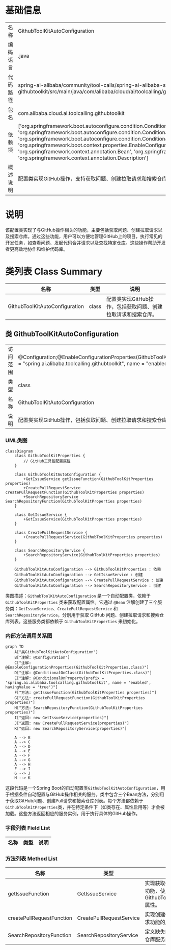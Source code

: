 # 基础信息

|      |      |
|------|------|
| 名称 | GithubToolKitAutoConfiguration |
| 编码语言 | .java |
| 代码路径 | spring-ai-alibaba/community/tool-calls/spring-ai-alibaba-starter-tool-calling-githubtoolkit/src/main/java/com/alibaba/cloud/ai/toolcalling/githubtoolkit/GithubToolKitAutoConfiguration.java |
| 包名 | com.alibaba.cloud.ai.toolcalling.githubtoolkit |
| 依赖项 | ['org.springframework.boot.autoconfigure.condition.ConditionalOnClass', 'org.springframework.boot.autoconfigure.condition.ConditionalOnMissingBean', 'org.springframework.boot.autoconfigure.condition.ConditionalOnProperty', 'org.springframework.boot.context.properties.EnableConfigurationProperties', 'org.springframework.context.annotation.Bean', 'org.springframework.context.annotation.Configuration', 'org.springframework.context.annotation.Description'] |
| 概述说明 | 配置类实现GitHub操作，支持获取问题、创建拉取请求和搜索仓库。 |

# 说明

该配置类实现了与GitHub操作相关的功能，主要包括获取问题、创建拉取请求以及搜索仓库。通过这些功能，用户可以方便地管理GitHub上的项目，执行常见的开发任务，如查看问题、发起代码合并请求以及查找特定仓库。这些操作帮助开发者更高效地协作和维护代码库。

# 类列表 Class Summary

| 名称   | 类型  | 说明 |
|-------|------|-------------|
| GithubToolKitAutoConfiguration | class | 配置类实现GitHub操作，包括获取问题、创建拉取请求和搜索仓库。 |



## 类 GithubToolKitAutoConfiguration

|      |      |
|------|------|
| 访问范围 | @Configuration;@EnableConfigurationProperties(GithubToolKitProperties.class);@ConditionalOnClass(GithubToolKitProperties.class);@ConditionalOnProperty(prefix = "spring.ai.alibaba.toolcalling.githubtoolkit", name = "enabled", havingValue = "true");public |
| 类型 | class |
| 名称 | GithubToolKitAutoConfiguration |
| 说明 | 配置类实现GitHub操作，包括获取问题、创建拉取请求和搜索仓库。 |


### UML类图

```mermaid
classDiagram
    class GithubToolKitProperties {
        // GitHub工具包配置属性
    }

    class GithubToolKitAutoConfiguration {
        +GetIssueService getIssueFunction(GithubToolKitProperties properties)
        +CreatePullRequestService createPullRequestFunction(GithubToolKitProperties properties)
        +SearchRepositoryService SearchRepositoryFunction(GithubToolKitProperties properties)
    }

    class GetIssueService {
        +GetIssueService(GithubToolKitProperties properties)
    }

    class CreatePullRequestService {
        +CreatePullRequestService(GithubToolKitProperties properties)
    }

    class SearchRepositoryService {
        +SearchRepositoryService(GithubToolKitProperties properties)
    }

    GithubToolKitAutoConfiguration --> GithubToolKitProperties : 依赖
    GithubToolKitAutoConfiguration --> GetIssueService : 创建
    GithubToolKitAutoConfiguration --> CreatePullRequestService : 创建
    GithubToolKitAutoConfiguration --> SearchRepositoryService : 创建
```

类图描述：`GithubToolKitAutoConfiguration` 是一个自动配置类，依赖于 `GithubToolKitProperties` 类来获取配置属性。它通过 `@Bean` 注解创建了三个服务类：`GetIssueService`、`CreatePullRequestService` 和 `SearchRepositoryService`，分别用于获取 GitHub 问题、创建拉取请求和搜索仓库列表。这些服务类都依赖于 `GithubToolKitProperties` 来初始化。


### 内部方法调用关系图

```mermaid
graph TD
    A["类GithubToolKitAutoConfiguration"]
    B["注解: @Configuration"]
    C["注解: @EnableConfigurationProperties(GithubToolKitProperties.class)"]
    D["注解: @ConditionalOnClass(GithubToolKitProperties.class)"]
    E["注解: @ConditionalOnProperty(prefix = 'spring.ai.alibaba.toolcalling.githubtoolkit', name = 'enabled', havingValue = 'true')"]
    F["方法: getIssueFunction(GithubToolKitProperties properties)"]
    G["方法: createPullRequestFunction(GithubToolKitProperties properties)"]
    H["方法: SearchRepositoryFunction(GithubToolKitProperties properties)"]
    I["返回: new GetIssueService(properties)"]
    J["返回: new CreatePullRequestService(properties)"]
    K["返回: new SearchRepositoryService(properties)"]

    A --> B
    A --> C
    A --> D
    A --> E
    A --> F
    A --> G
    A --> H
    F --> I
    G --> J
    H --> K
```

这段代码是一个Spring Boot的自动配置类`GithubToolKitAutoConfiguration`，用于根据条件自动配置与GitHub操作相关的服务。类中包含三个Bean方法，分别用于获取GitHub问题、创建Pull请求和搜索仓库列表。每个方法都依赖于`GithubToolKitProperties`类，并在特定条件下（如类存在、属性启用等）才会被加载。这些方法返回相应的服务实例，用于执行具体的GitHub操作。

### 字段列表 Field List

| 名称  | 类型  | 说明 |
|-------|-------|------|

### 方法列表 Method List

| 名称  | 类型  | 说明 |
|-------|-------|------|
| getIssueFunction | GetIssueService | 实现获取GitHub问题的功能，使用GithubToolKitProperties属性。 |
| createPullRequestFunction | CreatePullRequestService | 实现创建GitHub拉取请求功能的服务类。 |
| SearchRepositoryFunction | SearchRepositoryService | 定义缺失时自动创建搜索仓库服务的Bean。 |




